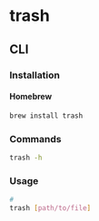 # trash

## CLI

### Installation

#### Homebrew

```sh
brew install trash
```

<!-- #### APT

```sh
sudo apt update
sudo apt -y install trash-cli
``` -->

<!-- #### YUM

```sh
yum check-update
sudo yum -y install trash-cli
``` -->

<!-- #### Zypper

```sh
sudo zypper refresh
sudo zypper install -y trash-cli
``` -->

### Commands

```sh
trash -h
```

### Usage

```sh
#
trash [path/to/file]
```
